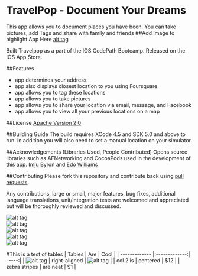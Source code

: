 TravelPop - Document Your Dreams
===

This app allows you to document places you have been. You can take pictures, add Tags and share with family and friends
##Add Image to highlight App Here
[alt tag](https://raw.github.com/imju/Travelog/ReadmeImages/1.png)

Built Travelpop as a part of the IOS CodePath Bootcamp. Released on the IOS App Store.

##Features
- app determines your address
- app also displays closest location to you using Foursquare
- app allows you to tag these locations 
- app allows you to take pictures 
- app allows you to share your location via email, message, and Facebook
- app allows you to view all your previous locations on a map

##License
[Apache Version 2.0](http://www.apache.org/licenses/LICENSE-2.0.html)

##Building Guide
The build requires XCode 4.5 and SDK 5.0 and above to run. in addition you will also need to set a manual location on your simulator.

##Acknowledgements (Libraries Used, People Contributed)
Opens source libraries such as AFNetworking and CocoaPods used in the development of this app.
[Imju Byron](https://github.com/imju) and [Edo Williams](https://github.com/willysharp5)

##Contributing 
Please fork this repository and contribute back using [pull requests](https://github.com/imju/Travelog/pulls).

Any contributions, large or small, major features, bug fixes, additional language translations, unit/integration tests are welcomed and appreciated but will be thoroughly reviewed and discussed.


![alt tag](https://raw.github.com/imju/Travelog/master/ReadmeImages/1.png) <br/>
![alt tag](https://raw.github.com/imju/Travelog/master/ReadmeImages/2.png) <br/>
![alt tag](https://raw.github.com/imju/Travelog/master/ReadmeImages/3.png) <br/>
![alt tag](https://raw.github.com/imju/Travelog/master/ReadmeImages/4.png) <br/>
![alt tag](https://raw.github.com/imju/Travelog/master/ReadmeImages/5.png)

#This is a test of tables
| Tables        | Are           | Cool  |
| ------------- |:-------------:| -----:|
| ![alt tag](https://raw.github.com/imju/Travelog/master/ReadmeImages/1.png)      | right-aligned | ![alt tag](https://raw.github.com/imju/Travelog/master/ReadmeImages/2.png)  |
| col 2 is      | centered      |   $12 |
| zebra stripes | are neat      |    $1 |